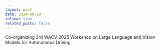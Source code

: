 ```yaml
---
layout: post
date: 2024-09-28
inline: true
related_posts: false
---
```


Co-organizing 3rd WACV 2025 Workshop on Large Language and Vision Models for Autonomous Driving